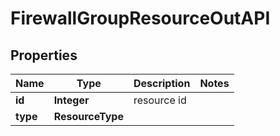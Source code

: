 

# FirewallGroupResourceOutAPI


## Properties

| Name | Type | Description | Notes |
|------------ | ------------- | ------------- | -------------|
|**id** | **Integer** | resource id |  |
|**type** | **ResourceType** |  |  |




